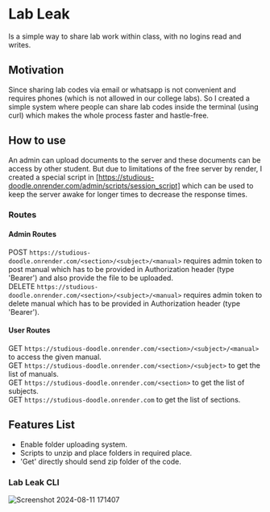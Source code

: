 # Lab Leak
Is a simple way to share lab work within class, with no logins read and writes.<br>

## Motivation
Since sharing lab codes via email or whatsapp is not convenient and requires phones (which is not allowed in our college labs). So I created a simple system where people can share lab codes inside the terminal (using curl) which makes the whole process faster and hastle-free. 

## How to use
An admin can upload documents to the server and these documents can be access by other student. But due to limitations of the free server by render, I created a special script in [https://studious-doodle.onrender.com/admin/scripts/session_script] which can be used to keep the server awake for longer times to decrease the response times. 

### Routes
#### Admin Routes
 POST `https://studious-doodle.onrender.com/<section>/<subject>/<manual>` requires admin token to post manual which has to be provided in Authorization header (type 'Bearer') and also provide the file to be uploaded.<br>
 DELETE  `https://studious-doodle.onrender.com/<section>/<subject>/<manual>` requires admin token to delete manual which has to be provided in Authorization header (type 'Bearer').<br>
#### User Routes
  GET `https://studious-doodle.onrender.com/<section>/<subject>/<manual>` to access the given manual.<br>
  GET `https://studious-doodle.onrender.com/<section>/<subject>` to get the list of manuals.<br>
  GET `https://studious-doodle.onrender.com/<section>` to get the list of subjects.<br>
  GET `https://studious-doodle.onrender.com` to get the list of sections.<br>


## Features List
- Enable folder uploading system.
- Scripts to unzip and place folders in required place.
- 'Get' directly should send zip folder of the code.

### Lab Leak CLI
![Screenshot 2024-08-11 171407](https://github.com/user-attachments/assets/c20a75f0-8402-418b-9c74-5e99ec1f9f73)
